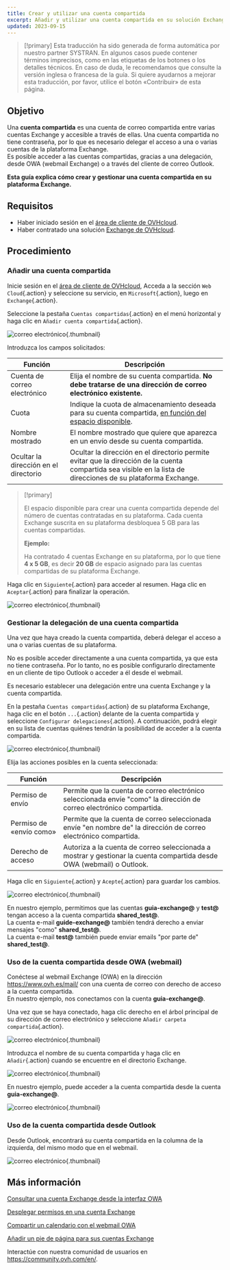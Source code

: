 ```yaml
---
title: Crear y utilizar una cuenta compartida
excerpt: Añadir y utilizar una cuenta compartida en su solución Exchange
updated: 2023-09-15
---
```


> [!primary]
> Esta traducción ha sido generada de forma automática por nuestro partner SYSTRAN. En algunos casos puede contener términos imprecisos, como en las etiquetas de los botones o los detalles técnicos. En caso de duda, le recomendamos que consulte la versión inglesa o francesa de la guía. Si quiere ayudarnos a mejorar esta traducción, por favor, utilice el botón «Contribuir» de esta página.
> 

## Objetivo

Una **cuenta compartida** es una cuenta de correo compartida entre varias cuentas Exchange y accesible a través de ellas. Una cuenta compartida no tiene contraseña, por lo que es necesario delegar el acceso a una o varias cuentas de la plataforma Exchange.
<br>Es posible acceder a las cuentas compartidas, gracias a una delegación, desde OWA (webmail Exchange) o a través del cliente de correo Outlook.

**Esta guía explica cómo crear y gestionar una cuenta compartida en su plataforma Exchange.**

## Requisitos

- Haber iniciado sesión en el [área de cliente de OVHcloud](https://www.ovh.com/auth/?action=gotomanager&from=https://www.ovh.es/&ovhSubsidiary=es).
- Haber contratado una solución [Exchange de OVHcloud](https://www.ovhcloud.com/es-es/emails/hosted-exchange/).

## Procedimiento

### Añadir una cuenta compartida

Inicie sesión en el [área de cliente de OVHcloud](https://www.ovh.com/auth/?action=gotomanager&from=https://www.ovh.es/&ovhSubsidiary=es), Acceda a la sección `Web Cloud`{.action} y seleccione su servicio, en `Microsoft`{.action}, luego en `Exchange`{.action}.

Seleccione la pestaña `Cuentas compartidas`{.action} en el menú horizontal y haga clic en `Añadir cuenta compartida`{.action}.

![correo electrónico](exchange-shared_accounts01.png){.thumbnail}

Introduzca los campos solicitados:

|Función|Descripción|
|---|---|
|Cuenta de correo electrónico|Elija el nombre de su cuenta compartida. **No debe tratarse de una dirección de correo electrónico existente.**|
|Cuota|Indique la cuota de almacenamiento deseada para su cuenta compartida, [en función del espacio disponible](#size.).|
|Nombre mostrado|El nombre mostrado que quiere que aparezca en un envío desde su cuenta compartida.|
|Ocultar la dirección en el directorio|Ocultar la dirección en el directorio permite evitar que la dirección de la cuenta compartida sea visible en la lista de direcciones de su plataforma Exchange.|

<a name="size"></a>

> [!primary]
>
> El espacio disponible para crear una cuenta compartida depende del número de cuentas contratadas en su plataforma. Cada cuenta Exchange suscrita en su plataforma desbloquea 5 GB para las cuentas compartidas.
>
> **Ejemplo:**
>
> Ha contratado 4 cuentas Exchange en su plataforma, por lo que tiene **4 x 5 GB**, es decir **20 GB** de espacio asignado para las cuentas compartidas de su plataforma Exchange.

Haga clic en `Siguiente`{.action} para acceder al resumen. Haga clic en `Aceptar`{.action} para finalizar la operación.

![correo electrónico](exchange-shared_accounts02.png){.thumbnail}

### Gestionar la delegación de una cuenta compartida

Una vez que haya creado la cuenta compartida, deberá delegar el acceso a una o varias cuentas de su plataforma.

No es posible acceder directamente a una cuenta compartida, ya que esta no tiene contraseña. Por lo tanto, no es posible configurarlo directamente en un cliente de tipo Outlook o acceder a él desde el webmail.

Es necesario establecer una delegación entre una cuenta Exchange y la cuenta compartida.

En la pestaña `Cuentas compartidas`{.action} de su plataforma Exchange, haga clic en el botón `...`{.action} delante de la cuenta compartida y seleccione `Configurar delegaciones`{.action}. A continuación, podrá elegir en su lista de cuentas quiénes tendrán la posibilidad de acceder a la cuenta compartida.

![correo electrónico](exchange-shared_accounts03.png){.thumbnail}

Elija las acciones posibles en la cuenta seleccionada:

|Función|Descripción|
|---|---|
|Permiso de envío|Permite que la cuenta de correo electrónico seleccionada envíe "como" la dirección de correo electrónico compartida.|
|Permiso de «envío como»|Permite que la cuenta de correo seleccionada envíe "en nombre de" la dirección de correo electrónico compartida.|
|Derecho de acceso|Autoriza a la cuenta de correo seleccionada a mostrar y gestionar la cuenta compartida desde OWA (webmail) o Outlook.|

Haga clic en `Siguiente`{.action} y `Acepte`{.action} para guardar los cambios.

![correo electrónico](exchange-shared_accounts04.png){.thumbnail}

En nuestro ejemplo, permitimos que las cuentas **guia-exchange@** y **test@** tengan acceso a la cuenta compartida **shared_test@**.
<br>La cuenta e-mail **guide-exchange@** también tendrá derecho a enviar mensajes "como" **shared_test@**.
<br>La cuenta e-mail **test@** también puede enviar emails "por parte de" **shared_test@**.

### Uso de la cuenta compartida desde OWA (webmail)

Conéctese al webmail Exchange (OWA) en la dirección <https://www.ovh.es/mail/> con una cuenta de correo con derecho de acceso a la cuenta compartida.
<br>En nuestro ejemplo, nos conectamos con la cuenta **guia-exchange@**.

Una vez que se haya conectado, haga clic derecho en el árbol principal de su dirección de correo electrónico y seleccione `Añadir carpeta compartida`{.action}. 

![correo electrónico](exchange-shared_accounts05.png){.thumbnail}

Introduzca el nombre de su cuenta compartida y haga clic en `Añadir`{.action} cuando se encuentre en el directorio Exchange.

![correo electrónico](exchange-shared_accounts06.png){.thumbnail}

En nuestro ejemplo, puede acceder a la cuenta compartida desde la cuenta **guia-exchange@**.

![correo electrónico](exchange-shared_accounts07.png){.thumbnail}

### Uso de la cuenta compartida desde Outlook

Desde Outlook, encontrará su cuenta compartida en la columna de la izquierda, del mismo modo que en el webmail.

![correo electrónico](exchange-shared_accounts10.png){.thumbnail}

## Más información

[Consultar una cuenta Exchange desde la interfaz OWA](email_owa1.)

[Desplegar permisos en una cuenta Exchange](feature_delegation1.)

[Compartir un calendario con el webmail OWA](owa_calendar_sharing1.)

[Añadir un pie de página para sus cuentas Exchange](feature_footers1.)

Interactúe con nuestra comunidad de usuarios en <https://community.ovh.com/en/>.
